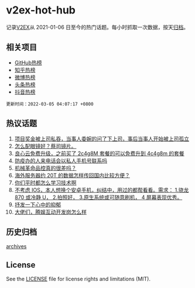 # v2ex-hot-hub

 记录[V2EX](https://www.v2ex.com/)从 2021-01-06 日至今的热门话题。每小时抓取一次数据，按天[归档](archives)。
 
 ## 相关项目

- [GitHub热榜](https://github.com/snaildev/github-hot-hub)
- [知乎热榜](https://github.com/snaildev/zhihu-hot-hub)
- [微博热榜](https://github.com/snaildev/weibo-hot-hub)
- [头条热榜](https://github.com/snaildev/toutiao-hot-hub)
- [抖音热榜](https://github.com/snaildev/douyin-hot-hub)


 `更新时间：2022-03-05 04:07:17 +0800`

## 热议话题

1. [项目奖金被上司私吞，当事人委婉的问了下上司，事后当事人开始被上司孤立](https://www.v2ex.com/t/837842)
1. [怎么配眼镜好？蔡司镜片。](https://www.v2ex.com/t/837856)
1. [良心云免费升级，之前买了 2c4g8M 套餐的可以免费升到 4c4g8m 的套餐](https://www.v2ex.com/t/837997)
1. [防疫办的人来电话会以私人手机号联系吗](https://www.v2ex.com/t/837880)
1. [机械革命品控真的很差吗？](https://www.v2ex.com/t/837885)
1. [海外服务器约 20T 的数据怎样传回国内比较方便？](https://www.v2ex.com/t/837904)
1. [你们平时都怎么学习技术啊](https://www.v2ex.com/t/837894)
1. [不考虑 IOS，本人想换个安卓手机，纠结中，用过的都帮看看。需求： 1.骁龙 870 或冷静 U， 2.拍照好， 3.原生系统或可随意刷机， 4 屏幕表现优秀。](https://www.v2ex.com/t/837902)
1. [抒发一下心中的抑郁](https://www.v2ex.com/t/837974)
1. [大佬们，腾娱互动开发岗怎么样](https://www.v2ex.com/t/837855)

## 历史归档

[archives](archives)

## License

See the [LICENSE](LICENSE) file for license rights and limitations (MIT).
